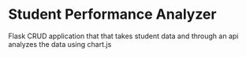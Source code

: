 # Student Performance Analyzer

Flask CRUD application that that takes student data and through an api analyzes the data using chart.js